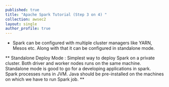 ```yaml
---
published: true
title: "Apache Spark Tutorial (Step 3 on 4) "
collection: awsec2
layout: single
author_profile: true
---
```



* Spark can be configured with multiple cluster managers like YARN, Mesos etc. Along with that it can be configured in standalone mode.

** Standalone Deploy Mode :
Simplest way to deploy Spark on a private cluster. Both driver and worker nodes runs on the same machine.
Standalone mode is good to go for a developing applications in spark. Spark processes runs in JVM. Java should be pre-installed on the machines on which we have to run Spark job. ** 
